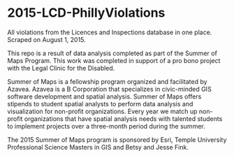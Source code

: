 # 2015-LCD-PhillyViolations
All violations from the Licences and Inspections database in one place. Scraped on August 1, 2015.

This repo is a result of data analysis completed as part of the Summer of Maps Program. This work was 
completed in support of a pro bono project with the Legal Clinic for the Disabled. 

Summer of Maps is a fellowship program organized and facilitated by Azavea. Azavea is a B Corporation 
that specializes in civic-minded GIS software development and spatial analysis. Summer of Maps offers 
stipends to student spatial analysts to perform data analysis and visualization for non-profit 
organizations. Every year we match up non-profit organizations that have spatial analysis needs with 
talented students to implement projects over a three-month period during the summer.

The 2015 Summer of Maps program is sponsored by Esri, Temple University Professional Science Masters 
in GIS and Betsy and Jesse Fink. 
